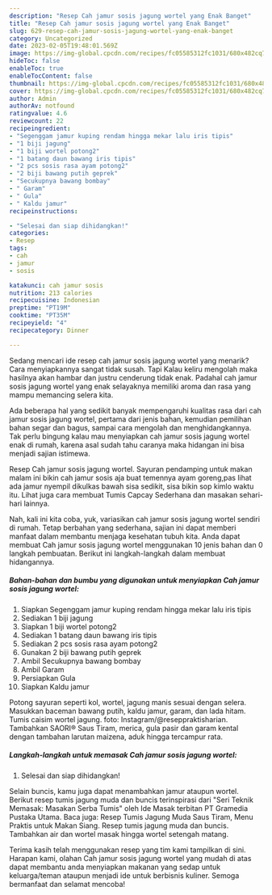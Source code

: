 ```yaml
---
description: "Resep Cah jamur sosis jagung wortel yang Enak Banget"
title: "Resep Cah jamur sosis jagung wortel yang Enak Banget"
slug: 629-resep-cah-jamur-sosis-jagung-wortel-yang-enak-banget
category: Uncategorized
date: 2023-02-05T19:48:01.569Z
image: https://img-global.cpcdn.com/recipes/fc05585312fc1031/680x482cq70/cah-jamur-sosis-jagung-wortel-foto-resep-utama.jpg
hideToc: false
enableToc: true
enableTocContent: false
thumbnail: https://img-global.cpcdn.com/recipes/fc05585312fc1031/680x482cq70/cah-jamur-sosis-jagung-wortel-foto-resep-utama.jpg
cover: https://img-global.cpcdn.com/recipes/fc05585312fc1031/680x482cq70/cah-jamur-sosis-jagung-wortel-foto-resep-utama.jpg
author: Admin
authorAv: notfound
ratingvalue: 4.6
reviewcount: 22
recipeingredient:
- "Segenggam jamur kuping rendam hingga mekar lalu iris tipis"
- "1 biji jagung"
- "1 biji wortel potong2"
- "1 batang daun bawang iris tipis"
- "2 pcs sosis rasa ayam potong2"
- "2 biji bawang putih geprek"
- "Secukupnya bawang bombay"
- " Garam"
- " Gula"
- " Kaldu jamur"
recipeinstructions:

- "Selesai dan siap dihidangkan!"
categories:
- Resep
tags:
- cah
- jamur
- sosis

katakunci: cah jamur sosis 
nutrition: 213 calories
recipecuisine: Indonesian
preptime: "PT19M"
cooktime: "PT35M"
recipeyield: "4"
recipecategory: Dinner

---
```



Sedang mencari ide resep cah jamur sosis jagung wortel yang menarik? Cara menyiapkannya sangat tidak susah. Tapi Kalau keliru mengolah maka hasilnya akan hambar dan justru cenderung tidak enak. Padahal cah jamur sosis jagung wortel yang enak selayaknya memiliki aroma dan rasa yang mampu memancing selera kita.


Ada beberapa hal yang sedikit banyak mempengaruhi kualitas rasa dari cah jamur sosis jagung wortel, pertama dari jenis bahan, kemudian pemilihan bahan segar dan bagus, sampai cara mengolah dan menghidangkannya. Tak perlu bingung kalau mau menyiapkan cah jamur sosis jagung wortel enak di rumah, karena asal sudah tahu caranya maka hidangan ini bisa menjadi sajian istimewa.

Resep Cah jamur sosis jagung wortel. Sayuran pendamping untuk makan malam ini bikin cah jamur sosis aja buat temennya ayam goreng,pas lihat ada jamur nyempil dikulkas bawah sisa sedikit, sisa bikin sop kimlo waktu itu. Lihat juga cara membuat Tumis Capcay Sederhana dan masakan sehari-hari lainnya.


Nah, kali ini kita coba, yuk, variasikan cah jamur sosis jagung wortel sendiri di rumah. Tetap berbahan yang sederhana, sajian ini dapat memberi manfaat dalam membantu menjaga kesehatan tubuh kita. Anda dapat membuat Cah jamur sosis jagung wortel menggunakan 10 jenis bahan dan 0 langkah pembuatan. Berikut ini langkah-langkah dalam membuat hidangannya.

<!--inarticleads1-->

##### Bahan-bahan dan bumbu yang digunakan untuk menyiapkan Cah jamur sosis jagung wortel:

1. Siapkan Segenggam jamur kuping rendam hingga mekar lalu iris tipis
1. Sediakan 1 biji jagung
1. Siapkan 1 biji wortel potong2
1. Sediakan 1 batang daun bawang iris tipis
1. Sediakan 2 pcs sosis rasa ayam potong2
1. Gunakan 2 biji bawang putih geprek
1. Ambil Secukupnya bawang bombay
1. Ambil  Garam
1. Persiapkan  Gula
1. Siapkan  Kaldu jamur


Potong sayuran seperti kol, wortel, jagung manis sesuai dengan selera. Masukkan baceman bawang putih, kaldu jamur, garam, dan lada hitam. Tumis caisim wortel jagung. foto: Instagram/@reseppraktisharian. Tambahkan SAORI® Saus Tiram, merica, gula pasir dan garam kental dengan tambahan larutan maizena, aduk hingga tercampur rata. 

<!--inarticleads2-->

##### Langkah-langkah untuk memasak Cah jamur sosis jagung wortel:


1. Selesai dan siap dihidangkan!

Selain buncis, kamu juga dapat menambahkan jamur ataupun wortel. Berikut resep tumis jagung muda dan buncis terinspirasi dari &#34;Seri Teknik Memasak: Masakan Serba Tumis&#34; oleh Ide Masak terbitan PT Gramedia Pustaka Utama. Baca juga: Resep Tumis Jagung Muda Saus Tiram, Menu Praktis untuk Makan Siang. Resep tumis jagung muda dan buncis. Tambahkan air dan wortel masak hingga wortel setengah matang. 

Terima kasih telah menggunakan resep yang tim kami tampilkan di sini. Harapan kami, olahan Cah jamur sosis jagung wortel yang mudah di atas dapat membantu anda menyiapkan makanan yang sedap untuk keluarga/teman ataupun menjadi ide untuk berbisnis kuliner. Semoga bermanfaat dan selamat mencoba!
